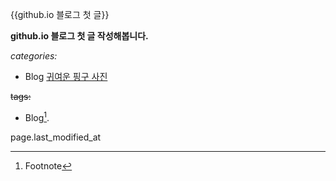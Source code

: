  {{github.io 블로그  첫 글}} 

**github.io 블로그 첫 글 작성해봅니다.**


_categories:_

 - Blog [귀여운 핑구 사진](https://img.theqoo.net/img/ptLYR.jpg)

~~tags:~~

  - Blog[^1].

page.last_modified_at





[^1]: Footnote 
